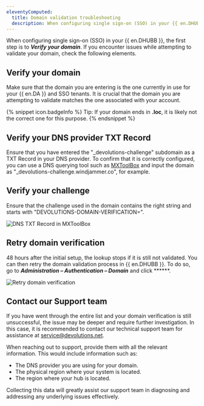 ```yaml
---
eleventyComputed:
  title: Domain validation troubleshooting
  description: When configuring single sign-on (SSO) in your {{ en.DHUBB }}, the first step is to ***Verify your domain***. If you encounter issues while attempting to validate your domain, check the following elements.
---
```

When configuring single sign-on (SSO) in your {{ en.DHUBB }}, the first step is to ***Verify your domain***. If you encounter issues while attempting to validate your domain, check the following elements.

## Verify your domain

Make sure that the domain you are entering is the one currently in use for your {{ en.DA }} and SSO tenants. It is crucial that the domain you are attempting to validate matches the one associated with your account.

{% snippet icon.badgeInfo %}
Tip: If your domain ends in **.loc**, it is likely not the correct one for this purpose.
{% endsnippet %}  

## Verify your DNS provider TXT Record

Ensure that you have entered the "_devolutions-challenge" subdomain as a TXT Record in your DNS provider. To confirm that it is correctly configured, you can use a DNS querying tool such as [MXToolBox](https://mxtoolbox.com/txtlookup.aspx) and input the domain as "_devolutions-challenge.windjammer.co", for example.

## Verify your challenge

Ensure that the challenge used in the domain contains the right string and starts with "DEVOLUTIONS-DOMAIN-VERIFICATION=".

![DNS TXT Record in MXToolBox](https://webdevolutions.azureedge.net/docs/en/hub/Hub2236.png)

## Retry domain verification

48 hours after the initial setup, the lookup stops if it is still not validated. You can then retry the domain validation process in {{ en.DHUBB }}. To do so, go to ***Administration – Authentication – Domain*** and click ******.

![Retry domain verification]()

## Contact our Support team

If you have went through the entire list and your domain verification is still unsuccessful, the issue may be deeper and require further investigation. In this case, it is recommended to contact our technical support team for assistance at [service@devolutions.net](mailto:service@devolutions.net).

When reaching out to support, provide them with all the relevant information. This would include information such as:  
* The DNS provider you are using for your domain.
* The physical region where your system is located.
* The region where your hub is located.

Collecting this data will greatly assist our support team in diagnosing and addressing any underlying issues effectively.
